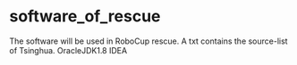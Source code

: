 # software_of_rescue
The software will be used in RoboCup rescue.
A txt contains the source-list of Tsinghua.
OracleJDK1.8
IDEA
